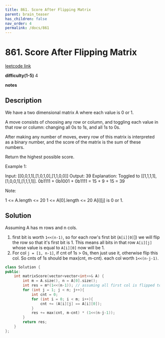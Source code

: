 ```yaml
---
title: 861. Score After Flipping Matrix
parent: brain_teaser
has_children: false
nav_order: 4
permalink: /docs/861
---
```

# 861. Score After Flipping Matrix
[leetcode link](https://leetcode.com/problems/score-after-flipping-matrix/)

**difficulty(1-5)** 
4

**notes**

## Description
We have a two dimensional matrix A where each value is 0 or 1.

A move consists of choosing any row or column, and toggling each value in that row or column: changing all 0s to 1s, and all 1s to 0s.

After making any number of moves, every row of this matrix is interpreted as a binary number, and the score of the matrix is the sum of these numbers.

Return the highest possible score.

 

Example 1:

Input: [[0,0,1,1],[1,0,1,0],[1,1,0,0]]
Output: 39
Explanation:
Toggled to [[1,1,1,1],[1,0,0,1],[1,1,1,1]].
0b1111 + 0b1001 + 0b1111 = 15 + 9 + 15 = 39
 

Note:

1 <= A.length <= 20
1 <= A[0].length <= 20
A[i][j] is 0 or 1.

## Solution
Assuming A has m rows and n cols. 
1. first bit is worth `1<<(n-1)`, so for each row's first bit (`A[i][0]`]) we will flip the row so that it's first bit is 1. This means all bits in that row `A[i][j]` whose value is equal to `A[i][0]` now will be 1.
2. For col `j = [1, n-1]`, if cnt of 1s > 0s, then just use it, otherwise flip this col. So cnts of 1s should be max(cnt, m-cnt). each col worth `1<<(n-j-1)`.

```c++
class Solution {
public:
    int matrixScore(vector<vector<int>>& A) {
        int m = A.size(), n = A[0].size();
        int res = m*(1<<(n-1)); // assuming all first col is flipped to 1
        for (int j = 1; j < n; j++){
            int cnt = 0;
            for (int i = 0; i < m; i++){
                cnt += (A[i][j] == A[i][0]);
            }
            res += max(cnt, m-cnt) * (1<<(n-j-1));
        }
        return res;
    }
};
```

<!-- 
Blue label
{: .label .label-blue }

Stable
{: .label .label-green }

New release
{: .label .label-purple }

Coming soon
{: .label .label-yellow }

Deprecated
{: .label .label-red } -->

